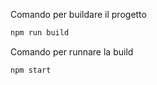 Comando per buildare il progetto

```bash
npm run build
```

Comando per runnare la build
```bash
npm start
```